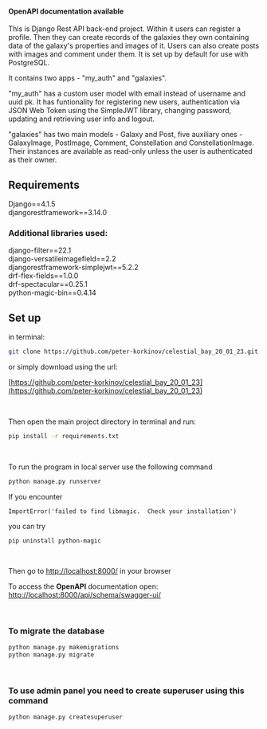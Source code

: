 #### OpenAPI documentation available

This is Django Rest API back-end project. Within it users can register a profile. Then they can create records of the galaxies they own containing data of the galaxy's properties and images of it. Users can also create posts with images and comment under them. It is set up by default for use with PostgreSQL.

It contains two apps - "my_auth" and "galaxies".

"my_auth" has a custom user model with email instead of username and uuid pk. It has funtionality for registering new users, authentication via JSON Web Token using the SimpleJWT library, changing password, updating and retrieving user info and logout.

"galaxies" has two main models - Galaxy and Post, five auxiliary ones - GalaxyImage, PostImage, Comment, Constellation and ConstellationImage. Their instances are available as read-only unless the user is authenticated as their owner.

## Requirements

Django==4.1.5\
djangorestframework==3.14.0

### Additional libraries used:

django-filter==22.1\
django-versatileimagefield==2.2\
djangorestframework-simplejwt==5.2.2\
drf-flex-fields==1.0.0\
drf-spectacular==0.25.1\
python-magic-bin==0.4.14

## Set up
in terminal:

```bash
git clone https://github.com/peter-korkinov/celestial_bay_20_01_23.git
```

or simply download using the url:

[https://github.com/peter-korkinov/celestial_bay_20_01_23](https://github.com/peter-korkinov/celestial_bay_20_01_23)

&nbsp;

Then open the main project directory in terminal and run:

```bash
pip install -r requirements.txt
```
&nbsp;


To run the program in local server use the following command
```bash
python manage.py runserver
```
If you encounter
```
ImportError('failed to find libmagic.  Check your installation')
```
you can try
```
pip uninstall python-magic
```
&nbsp;


Then go to [http://localhost:8000/](http://localhost:8000/) in your browser

To access the **OpenAPI** documentation open:
[http://localhost:8000/api/schema/swagger-ui/](http://localhost:8000/api/schema/swagger-ui/)

&nbsp;


### To migrate the database

```bash 
python manage.py makemigrations
python manage.py migrate
```
&nbsp;

### To use admin panel you need to create superuser using this command

``` bash
python manage.py createsuperuser
```
